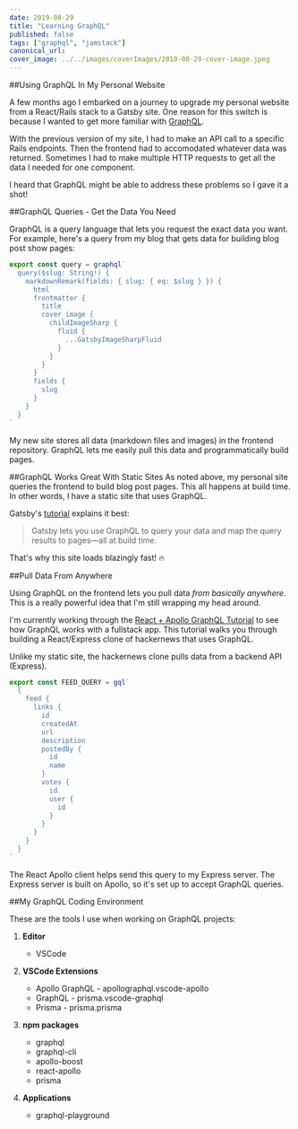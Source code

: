 ```yaml
---
date: 2019-08-29
title: "Learning GraphQL"
published: false
tags: ["graphql", "jamstack"]
canonical_url:
cover_image: ../../images/coverImages/2019-08-29-cover-image.jpeg
---
```


##Using GraphQL In My Personal Website

A few months ago I embarked on a journey to upgrade my personal website from a React/Rails stack to a Gatsby site. One reason for this switch is because I wanted to get more familiar with [GraphQL](https://graphql.org/).

With the previous version of my site, I had to make an API call to a specific Rails endpoints. Then the frontend had to accomodated whatever data was returned. Sometimes I had to make multiple HTTP requests to get all the data I needed for one component.

I heard that GraphQL might be able to address these problems so I gave it a shot!

##GraphQL Queries - Get the Data You Need

GraphQL is a query language that lets you request the exact data you want. For example, here's a query from my blog that gets data for building blog post show pages:

```javascript
export const query = graphql`
  query($slug: String!) {
    markdownRemark(fields: { slug: { eq: $slug } }) {
      html
      frontmatter {
        title
        cover_image {
          childImageSharp {
            fluid {
              ...GatsbyImageSharpFluid
            }
          }
        }
      }
      fields {
        slug
      }
    }
  }
`
```

My new site stores all data (markdown files and images) in the frontend repository. GraphQL lets me easily pull this data and programmatically build pages.

##GraphQL Works Great With Static Sites
As noted above, my personal site queries the frontend to build blog post pages. This all happens at build time. In other words, I have a static site that uses GraphQL.

Gatsby's [tutorial](https://www.gatsbyjs.org/tutorial/part-six/) explains it best:

> Gatsby lets you use GraphQL to query your data and map the query results to pages—all at build time.

That's why this site loads blazingly fast! 🔥

##Pull Data From Anywhere

Using GraphQL on the frontend lets you pull data _from basically anywhere._ This is a really powerful idea that I'm still wrapping my head around.

I'm currently working through the [React + Apollo GraphQL Tutorial](https://www.howtographql.com/react-apollo/0-introduction/) to see how GraphQL works with a fullstack app. This tutorial walks you through building a React/Express clone of hackernews that uses GraphQL.

Unlike my static site, the hackernews clone pulls data from a backend API (Express).

```javascript
export const FEED_QUERY = gql`
  {
    feed {
      links {
        id
        createdAt
        url
        description
        postedBy {
          id
          name
        }
        votes {
          id
          user {
            id
          }
        }
      }
    }
  }
`
```

The React Apollo client helps send this query to my Express server. The Express server is built on Apollo, so it's set up to accept GraphQL queries.

##My GraphQL Coding Environment

These are the tools I use when working on GraphQL projects:

1. **Editor**
   - VSCode
2. **VSCode Extensions**
   - Apollo GraphQL - apollographql.vscode-apollo
   - GraphQL - prisma.vscode-graphql
   - Prisma - prisma.prisma
3. **npm packages**

   - graphql
   - graphql-cli
   - apollo-boost
   - react-apollo
   - prisma

4. **Applications**
   - graphql-playground

